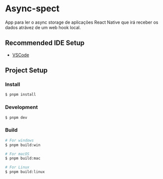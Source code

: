 # Async-spect

App para ler o async storage de aplicações React Native que irá receber os dados atrávez de um web hook local.

## Recommended IDE Setup

- [VSCode](https://code.visualstudio.com/)

## Project Setup

### Install

```bash
$ pnpm install
```

### Development

```bash
$ pnpm dev
```

### Build

```bash
# For windows
$ pnpm build:win

# For macOS
$ pnpm build:mac

# For Linux
$ pnpm build:linux
```
